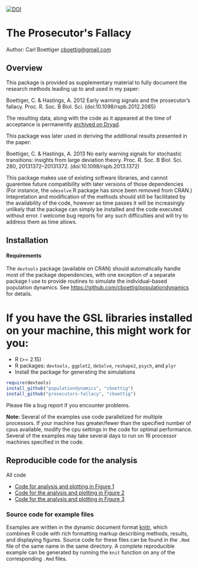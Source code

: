 [![DOI](https://zenodo.org/badge/11325852.svg)](https://zenodo.org/badge/latestdoi/11325852)


The Prosecutor's Fallacy
==========================

Author: Carl Boettiger <cboettig@gmail.com>

Overview
--------

This package is provided as supplementary material to fully document
the research methods leading up to and used in my paper:

Boettiger, C. & Hastings, A. 2012 Early warning
signals and the prosecutor’s fallacy. Proc. R. Soc. B
Biol. Sci. (doi:10.1098/rspb.2012.2085)

The resulting data, along with the code as it appeared
at the time of acceptance is permanently [archived on
Dryad](http://datadryad.org/resource/doi:10.5061/dryad.2k462).

This package was later used in deriving the additional results presented
in the paper:

Boettiger, C. & Hastings, A. 2013 No early warning signals for stochastic
transitions: insights from large deviation theory. Proc. R. Soc. B
Biol. Sci. 280, 20131372–20131372. (doi:10.1098/rspb.2013.1372)


This package makes use of existing software libraries, and cannot
guarentee future compatibility with later versions of those dependencies
(For instance, the `odesolve` R package has since been removed from
CRAN.) Intepretation and modification of the methods should still be
facilitated by the availability of the code, however as time passes it
will be increasingly unlikely that the package can simply be installed
and the code executed without error. I welcome bug reports for any such
difficulties and will try to address them as time allows.


Installation
------------

#### Requirements

The `devtools` package (available on CRAN) should automatically handle most of the package dependencies, with one exception of a separate package I use to provide routines to simulate the individual-based population dynamics. See https://github.com/cboettig/populationdynamics for details.   

If you have the GSL libraries installed on your machine, this might work for you: 
=======
* R (>= 2.15)
* R packages: `devtools,` `ggplot2`, `deSolve`, `reshape2`, `psych`, and `plyr`
* Install the package for generating the simulations

```r
require(devtools)
install_github("populationdynamics", "cboettig")
install_github("prosecutors-fallacy", "cboettig")
```

Please file a bug report if you encounter problems.  

**Note:** Several of the examples use code parallelized for multiple processors.  If your machine has greater/fewer than the specified number of cpus available, modify the cpu settings in the code for optimal performance. Several of the examples may take several days to run on 16 processor machines specified in the code.   


Reproducible code for the analysis
----------------------------------

All code 

* [Code for analysis and plotting in Figure 1](https://github.com/cboettig/earlywarning/blob/prosecutor/inst/examples/bd_curves.md)
* [Code for the analysis and plotting in Figure 2](https://github.com/cboettig/earlywarning/blob/prosecutor/inst/examples/fallacy.md)
* [Code for the analysis and plotting in Figure 3](https://github.com/cboettig/earlywarning/blob/prosecutor/inst/examples/may.md)

### Source code for example files

Examples are written in the dynamic document format [knitr](http://yihui.name/knitr), which combines R code with rich formatting markup describing methods, results, and displaying figures.  Source code for these files can be found in the `.Rmd` file of the same name in the same directory.  A complete reproducible example can be generated by running the `knit` function on any of the corresponding `.Rmd` files.  
